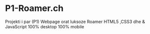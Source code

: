 # P1-Roamer.ch
Projekti i par (P1) Webpage orat luksoze Roamer
HTML5 ,CSS3 dhe  & JavaScript
100% desktop
100% mobile
